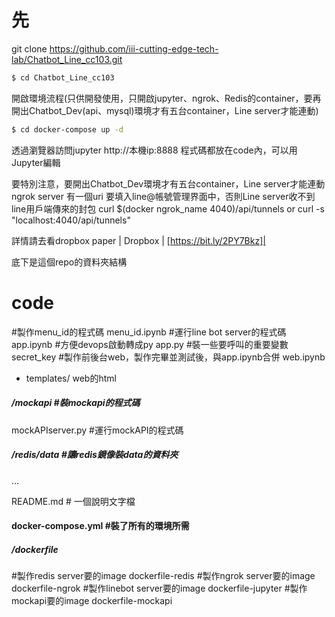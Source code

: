 # 先
git clone https://github.com/iii-cutting-edge-tech-lab/Chatbot_Line_cc103.git 

```sh
$ cd Chatbot_Line_cc103
```
開啟環境流程(只供開發使用，只開啟jupyter、ngrok、Redis的container，要再開出Chatbot_Dev(api、mysql)環境才有五台container，Line server才能連動)

```sh
$ cd docker-compose up -d
```

透過瀏覽器訪問jupyter http://本機ip:8888
程式碼都放在code內，可以用Jupyter編輯

要特別注意，要開出Chatbot_Dev環境才有五台container，Line server才能連動 ngrok server 有一個uri 要填入line@帳號管理界面中，否則Line server收不到line用戶端傳來的封包 curl $(docker ngrok_name 4040)/api/tunnels or curl -s "localhost:4040/api/tunnels"

詳情請去看dropbox paper 
| Dropbox | [https://bit.ly/2PY7Bkz]|

底下是這個repo的資料夾結構
# code
#製作menu_id的程式碼 menu_id.ipynb #運行line bot server的程式碼 app.ipynb #方便devops啟動轉成py app.py #裝一些要呼叫的重要變數 secret_key #製作前後台web，製作完畢並測試後，與app.ipynb合併 web.ipynb

  - templates/ web的html

##### /mockapi #裝mockapi的程式碼
mockAPIserver.py #運行mockAPI的程式碼

##### /redis/data #讓redis鏡像裝data的資料夾
...

README.md # 一個說明文字檔

#### docker-compose.yml #裝了所有的環境所需

##### /dockerfile

#製作redis server要的image dockerfile-redis 
#製作ngrok server要的image dockerfile-ngrok 
#製作linebot server要的image dockerfile-jupyter 
#製作mockapi要的image dockerfile-mockapi